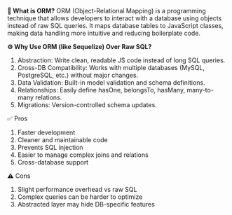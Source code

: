 **🧠 What is ORM?**
ORM (Object-Relational Mapping) is a programming technique that allows developers to interact with a database using objects instead of raw SQL queries.
It maps database tables to JavaScript classes, making data handling more intuitive and reducing boilerplate code.

**⚙️ Why Use ORM (like Sequelize) Over Raw SQL?**
1. Abstraction: Write clean, readable JS code instead of long SQL queries.
2. Cross-DB Compatibility: Works with multiple databases (MySQL, PostgreSQL, etc.) without major changes.
3. Data Validation: Built-in model validation and schema definitions.
4. Relationships: Easily define hasOne, belongsTo, hasMany, many-to-many relations.
5. Migrations: Version-controlled schema updates.

✅ Pros
1. Faster development
2. Cleaner and maintainable code
3. Prevents SQL injection
4. Easier to manage complex joins and relations
5. Cross-database support

⚠️ Cons
1. Slight performance overhead vs raw SQL
2. Complex queries can be harder to optimize
3. Abstracted layer may hide DB-specific features
